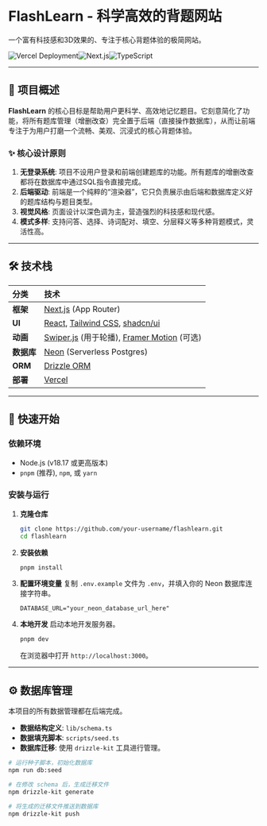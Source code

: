 # FlashLearn - 科学高效的背题网站

一个富有科技感和3D效果的、专注于核心背题体验的极简网站。

![Vercel Deployment](https://img.shields.io/badge/Vercel-Deployed-brightgreen?style=for-the-badge&logo=vercel)![Next.js](https://img.shields.io/badge/Next.js-14-black?style=for-the-badge&logo=next.js)![TypeScript](https://img.shields.io/badge/TypeScript-5-blue?style=for-the-badge&logo=typescript)

---

## 🚀 项目概述

**FlashLearn** 的核心目标是帮助用户更科学、高效地记忆题目。它刻意简化了功能，将所有题库管理（增删改查）完全置于后端（直接操作数据库），从而让前端专注于为用户打磨一个流畅、美观、沉浸式的核心背题体验。

### ✨ 核心设计原则

1. **无登录系统**: 项目不设用户登录和前端创建题库的功能。所有题库的增删改查都将在数据库中通过SQL指令直接完成。
2. **后端驱动**: 前端是一个纯粹的“渲染器”，它只负责展示由后端和数据库定义好的题库结构与题目类型。
3. **视觉风格**: 页面设计以深色调为主，营造强烈的科技感和现代感。
4. **模式多样**: 支持问答、选择、诗词配对、填空、分层释义等多种背题模式，灵活性高。

---

## 🛠️ 技术栈


| 分类       | 技术                                                                                                       |
| :--------- | :--------------------------------------------------------------------------------------------------------- |
| **框架**   | [Next.js](https://nextjs.org/) (App Router)                                                                |
| **UI**     | [React](https://react.dev/), [Tailwind CSS](https://tailwindcss.com/), [shadcn/ui](https://ui.shadcn.com/) |
| **动画**   | [Swiper.js](https://swiperjs.com/) (用于轮播), [Framer Motion](https://www.framer.com/motion/) (可选)      |
| **数据库** | [Neon](https://neon.tech/) (Serverless Postgres)                                                           |
| **ORM**    | [Drizzle ORM](https://orm.drizzle.team/)                                                                   |
| **部署**   | [Vercel](https://vercel.com/)                                                                              |

---

## 🏁 快速开始

### 依赖环境

- Node.js (v18.17 或更高版本)
- `pnpm` (推荐), `npm`, 或 `yarn`

### 安装与运行

1. **克隆仓库**

   ```bash
   git clone https://github.com/your-username/flashlearn.git
   cd flashlearn
   ```
2. **安装依赖**

   ```bash
   pnpm install
   ```
3. **配置环境变量**
   复制 `.env.example` 文件为 `.env`，并填入你的 Neon 数据库连接字符串。

   ```
   DATABASE_URL="your_neon_database_url_here"
   ```
4. **本地开发**
   启动本地开发服务器。

   ```bash
   pnpm dev
   ```

   在浏览器中打开 `http://localhost:3000`。

---

## ⚙️ 数据库管理

本项目的所有数据管理都在后端完成。

- **数据结构定义**: `lib/schema.ts`
- **数据填充脚本**: `scripts/seed.ts`
- **数据库迁移**: 使用 `drizzle-kit` 工具进行管理。

```bash
# 运行种子脚本，初始化数据库
npm run db:seed

# 在修改 schema 后，生成迁移文件
npm drizzle-kit generate

# 将生成的迁移文件推送到数据库
npm drizzle-kit push
```
